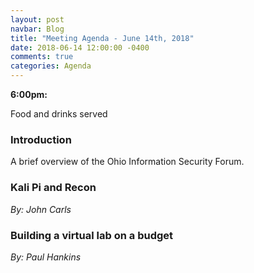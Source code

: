 ```yaml
---
layout: post
navbar: Blog
title: "Meeting Agenda - June 14th, 2018"
date: 2018-06-14 12:00:00 -0400
comments: true
categories: Agenda
---
```


**6:00pm:**

Food and drinks served

### Introduction

A brief overview of the Ohio Information Security Forum.

### **Kali Pi and Recon**
_By: John Carls_

### **Building a virtual lab on a budget**
_By: Paul Hankins_


